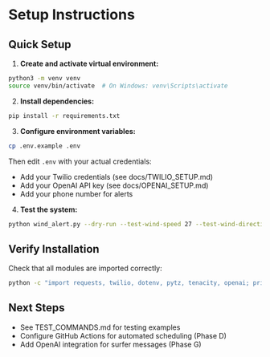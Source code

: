 # Setup Instructions

## Quick Setup

1. **Create and activate virtual environment:**
```bash
python3 -m venv venv
source venv/bin/activate  # On Windows: venv\Scripts\activate
```

2. **Install dependencies:**
```bash
pip install -r requirements.txt
```

3. **Configure environment variables:**
```bash
cp .env.example .env
```
Then edit `.env` with your actual credentials:
- Add your Twilio credentials (see docs/TWILIO_SETUP.md)
- Add your OpenAI API key (see docs/OPENAI_SETUP.md)
- Add your phone number for alerts

4. **Test the system:**
```bash
python wind_alert.py --dry-run --test-wind-speed 27 --test-wind-direction 315
```

## Verify Installation

Check that all modules are imported correctly:
```bash
python -c "import requests, twilio, dotenv, pytz, tenacity, openai; print('All dependencies installed!')"
```

## Next Steps

- See TEST_COMMANDS.md for testing examples
- Configure GitHub Actions for automated scheduling (Phase D)
- Add OpenAI integration for surfer messages (Phase G)